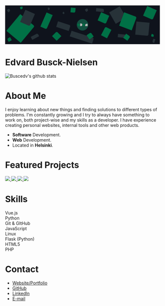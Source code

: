 ![Edvard Busck-Nielsen](https://github.com/Buscedv/Buscedv/blob/master/bgfinal.jpg?raw=true "Edvard Busck-Nielsen")

# Edvard Busck-Nielsen

![Buscedv's github stats](https://github-stats.vercel.app/api?username=buscedv&show_icons=true&title_color=0d7147&icon_color=0d7147&text_color=bab9ba&bg_color=10141c)



# About Me
I enjoy learning about new things and finding solutions to different types of problems. I'm constantly growing and I try to always have something to work on, both project-wise and my skills as a developer. I have experience creating personal websites, internal tools and other web products.

- **Software** Development.
- **Web** Development.
- Located in **Helsinki**.

# Featured Projects
<a href="https://github.com/Buscedv/Ask" align="left">
  <img src="https://github-stats.vercel.app/api/pin/?username=buscedv&repo=Ask" />
</a>
<a href="https://github.com/Buscedv/Docual" align="left">
  <img src="https://github-stats.vercel.app/api/pin/?username=buscedv&repo=Docual" />
</a>
<a href="https://github.com/Buscedv/Boilercrate" align="left">
  <img src="https://github-stats.vercel.app/api/pin/?username=buscedv&repo=Boilercrate" />
</a>
<a href="https://github.com/Buscedv/abnormal-expressions" align="left">
  <img src="https://github-stats.vercel.app/api/pin/?username=buscedv&repo=Abnormal-Expressions" />
</a>

# Skills
Vue.js<br/>
Python<br/>
Git & GItHub<br/>
JavaScript<br/>
Linux<br/>
Flask (Python)<br/>
HTML5<br/>
PHP

# Contact
- [Website/Portfolio](https://edvard.dev)
- [GitHub](https://github.com/Buscedv)
- [LinkedIn](https://linkedin.com/in/edvard-busck-nielsen)
- [E-mail](mailto:me@edvard.io)
